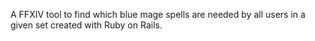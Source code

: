 A FFXIV tool to find which blue mage spells are needed by all users in a given set created with Ruby on Rails.